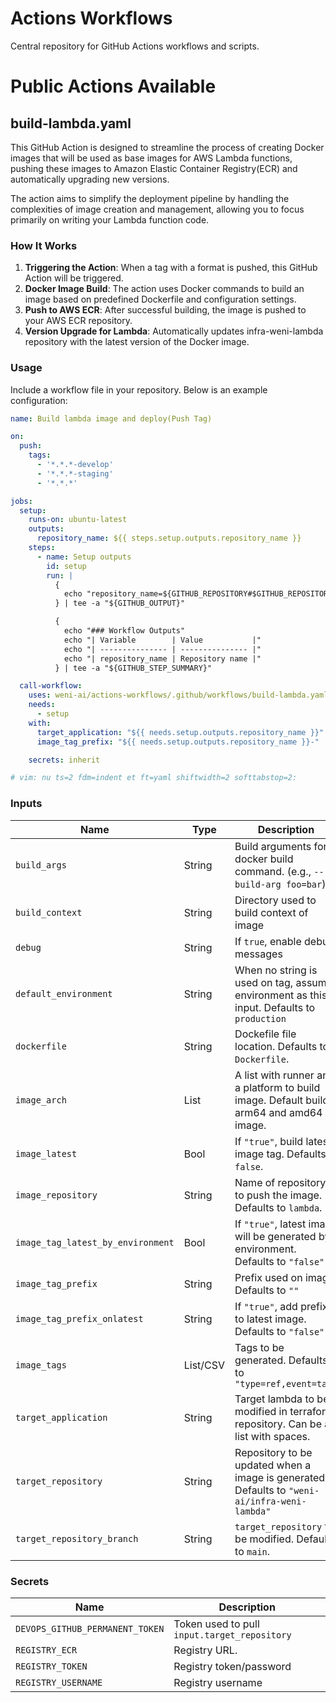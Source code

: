 # Actions Workflows

Central repository for GitHub Actions workflows and scripts.

# Public Actions Available

## build-lambda.yaml

This GitHub Action is designed to streamline the process of creating Docker images that will be used as base images for AWS Lambda functions, pushing these images to Amazon Elastic Container Registry(ECR) and automatically upgrading new versions.

The action aims to simplify the deployment pipeline by handling the complexities of image creation and management, allowing you to focus primarily on writing your Lambda function code.

### How It Works

1. **Triggering the Action**: When a tag with a format is pushed, this GitHub Action will be triggered.
2. **Docker Image Build**: The action uses Docker commands to build an image based on predefined Dockerfile and configuration settings.
3. **Push to AWS ECR**: After successful building, the image is pushed to your AWS ECR repository.
4. **Version Upgrade for Lambda**: Automatically updates infra-weni-lambda repository with the latest version of the Docker image.

### Usage

Include a workflow file in your repository. Below is an example configuration:

```yaml
name: Build lambda image and deploy(Push Tag)

on:
  push:
    tags:
      - '*.*.*-develop'
      - '*.*.*-staging'
      - '*.*.*'

jobs:
  setup:
    runs-on: ubuntu-latest
    outputs:
      repository_name: ${{ steps.setup.outputs.repository_name }}
    steps:
      - name: Setup outputs
        id: setup
        run: |
          {
            echo "repository_name=${GITHUB_REPOSITORY#$GITHUB_REPOSITORY_OWNER/}"
          } | tee -a "${GITHUB_OUTPUT}"

          {
            echo "### Workflow Outputs"
            echo "| Variable        | Value           |"
            echo "| --------------- | --------------- |"
            echo "| repository_name | Repository name |"
          } | tee -a "${GITHUB_STEP_SUMMARY}"

  call-workflow:
    uses: weni-ai/actions-workflows/.github/workflows/build-lambda.yaml@main
    needs:
      - setup
    with:
      target_application: "${{ needs.setup.outputs.repository_name }}"
      image_tag_prefix: "${{ needs.setup.outputs.repository_name }}-"

    secrets: inherit

# vim: nu ts=2 fdm=indent et ft=yaml shiftwidth=2 softtabstop=2:
```

### Inputs

| Name               | Type        | Description                                                                                                                                                                       |
|--------------------|-------------|-----------------------------------------------------------------------------------------------------------------------------------------------------------------------------------|
| `build_args` | String | Build arguments for docker build command. (e.g., `--build-arg foo=bar`) |
| `build_context` | String | Directory used to build context of image |
| `debug` | String | If `true`, enable debug messages |
| `default_environment` | String | When no string is used on tag, assume environment as this input. Defaults to `production` |
| `dockerfile` | String | Dockefile file location. Defaults to `Dockerfile`. |
| `image_arch` | List | A list with runner and a platform to build image. Default build arm64 and amd64 image.
| `image_latest` | Bool | If `"true"`, build latest image tag. Defaults `false`. |
| `image_repository` | String | Name of repository to push the image. Defaults to `lambda`. |
| `image_tag_latest_by_environment` | Bool | If `"true"`, latest image will be generated by environment. Defaults to `"false"` |
| `image_tag_prefix` | String | Prefix used on image. Defaults to `""` |
| `image_tag_prefix_onlatest` | String | If `"true"`, add prefix to latest image. Defaults to `"false"` |
| `image_tags` | List/CSV | Tags to be generated. Defaults to `"type=ref,event=tag"` |
| `target_application` | String | Target lambda to be modified in terraform repository. Can be a list with spaces. |
| `target_repository` | String | Repository to be updated when a image is generated. Defaults to `"weni-ai/infra-weni-lambda"` |
| `target_repository_branch` | String | `target_repository` to be modified. Defaults to `main`. |

### Secrets

| Name               | Description                                                    |
|--------------------|----------------------------------------------------------------|
| `DEVOPS_GITHUB_PERMANENT_TOKEN` | Token used to pull `input.target_repository` |
| `REGISTRY_ECR` | Registry URL. |
| `REGISTRY_TOKEN` | Registry token/password |
| `REGISTRY_USERNAME` | Registry username |

[modeline]: # ( vim: set fenc=utf-8 spell spl=en: )
